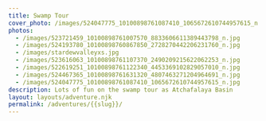 ```yaml
---
title: Swamp Tour
cover_photo: /images/524047775_10100898761087410_1065672610744957615_n.jpg
photos:
  - /images/523721459_10100898761007570_8833606611389443798_n.jpg
  - /images/524193780_10100898760867850_2728270442206231760_n.jpg
  - /images/stardewvalleyxs.jpg
  - /images/523616063_10100898761107370_2490209215622062253_n.jpg
  - /images/522619251_10100898761122340_4453369102829057010_n.jpg
  - /images/524467365_10100898761631320_4807463271204964691_n.jpg
  - /images/524047775_10100898761087410_1065672610744957615_n.jpg
description: Lots of fun on the swamp tour as Atchafalaya Basin
layout: layouts/adventure.njk
permalink: /adventures/{{slug}}/
---
```

